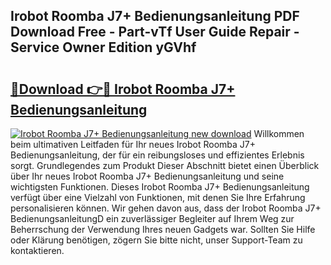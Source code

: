 ## Irobot Roomba J7+ Bedienungsanleitung PDF Download Free - Part-vTf User Guide Repair - Service Owner Edition yGVhf

# <h2><a href="http://df44lh.blite.top/?on=Irobot+Roomba+J7%2b+Bedienungsanleitung">🔗Download 👉🔴 Irobot Roomba J7+ Bedienungsanleitung</a></h2>

[![Irobot Roomba J7+ Bedienungsanleitung new download](https://i.imgur.com/lujVjoI.png)](http://df44lh.blite.top/?on=Irobot+Roomba+J7%2b+Bedienungsanleitung)
Willkommen beim ultimativen Leitfaden für Ihr neues Irobot Roomba J7+ Bedienungsanleitung, der für ein reibungsloses und effizientes Erlebnis sorgt. Grundlegendes zum Produkt Dieser Abschnitt bietet einen Überblick über Ihr neues Irobot Roomba J7+ Bedienungsanleitung und seine wichtigsten Funktionen. Dieses Irobot Roomba J7+ Bedienungsanleitung verfügt über eine Vielzahl von Funktionen, mit denen Sie Ihre Erfahrung personalisieren können. Wir gehen davon aus, dass der Irobot Roomba J7+ BedienungsanleitungD ein zuverlässiger Begleiter auf Ihrem Weg zur Beherrschung der Verwendung Ihres neuen Gadgets war. Sollten Sie Hilfe oder Klärung benötigen, zögern Sie bitte nicht, unser Support-Team zu kontaktieren.
